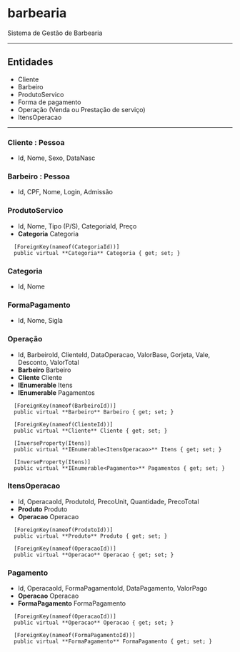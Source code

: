 # barbearia
Sistema de Gestão de Barbearia


---------

## Entidades
- Cliente
- Barbeiro
- ProdutoServico
- Forma de pagamento
- Operação (Venda ou Prestação de serviço)
- ItensOperacao
---------

### Cliente : Pessoa
  - Id, Nome, Sexo, DataNasc

### Barbeiro : Pessoa
  - Id, CPF, Nome, Login, Admissão

### ProdutoServico
  - Id, Nome, Tipo (P/S), CategoriaId, Preço
  - **Categoria** Categoria
```
  [ForeignKey(nameof(CategoriaId))]
  public virtual **Categoria** Categoria { get; set; }
```
  
### Categoria
  - Id, Nome

### FormaPagamento
  - Id, Nome, Sigla

### Operação
  - Id, BarbeiroId, ClienteId, DataOperacao, ValorBase, Gorjeta, Vale, Desconto, ValorTotal
  - **Barbeiro** Barbeiro
  - **Cliente** Cliente
  - **IEnumerable<ItensOperacao>** Itens
  - **IEnumerable<Pagamento>** Pagamentos
  
```
  [ForeignKey(nameof(BarbeiroId))]
  public virtual **Barbeiro** Barbeiro { get; set; }

  [ForeignKey(nameof(ClienteId))]
  public virtual **Cliente** Cliente { get; set; }

  [InverseProperty(Itens)]
  public virtual **IEnumerable<ItensOperacao>** Itens { get; set; }

  [InverseProperty(Itens)]
  public virtual **IEnumerable<Pagamento>** Pagamentos { get; set; }
```

  
### ItensOperacao
  - Id, OperacaoId, ProdutoId, PrecoUnit, Quantidade, PrecoTotal
  - **Produto** Produto
  - **Operacao** Operacao

```
  [ForeignKey(nameof(ProdutoId))]
  public virtual **Produto** Produto { get; set; }
  
  [ForeignKey(nameof(OperacaoId))]
  public virtual **Operacao** Operacao { get; set; }
```
  
### Pagamento
  - Id, OperacaoId, FormaPagamentoId, DataPagamento, ValorPago
  - **Operacao** Operacao
  - **FormaPagamento** FormaPagamento 

```
  [ForeignKey(nameof(OperacaoId))]
  public virtual **Operacao** Operacao { get; set; }

  [ForeignKey(nameof(FormaPagamentoId))]
  public virtual **FormaPagamento** FormaPagamento { get; set; }
```
